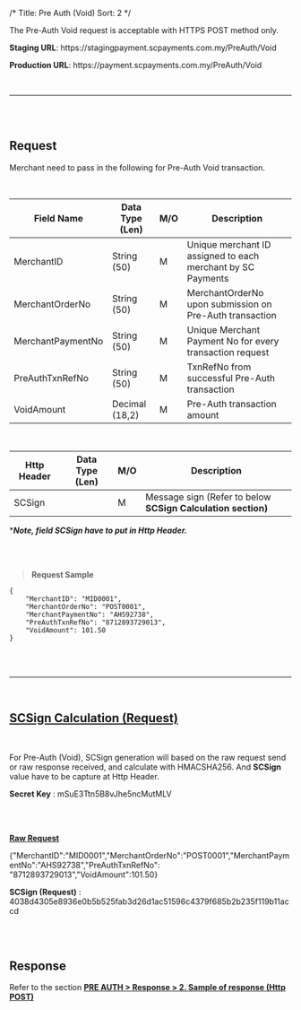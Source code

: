/*
Title: Pre Auth (Void)
Sort: 2
*/


The Pre-Auth Void request is acceptable with HTTPS POST method only. 


**Staging URL**:	http<span>s://</span>stagingpayment.scpayments.com.my/PreAuth/Void

**Production URL**: http<span>s://</span>payment.scpayments.com.my/PreAuth/Void

<br />
<hr />
<br /><br />

## Request

Merchant need to pass in the following for Pre-Auth Void transaction.

<br />

| Field Name        | Data Type   (Len) | M/O | Description                                                    |
|-------------------|-------------------|-----|----------------------------------------------------------------|
| MerchantID        | String (50)       | M   | Unique merchant ID assigned to each merchant by SC Payments |
| MerchantOrderNo   | String (50)       | M   | MerchantOrderNo upon submission on Pre-Auth transaction        |
| MerchantPaymentNo | String (50)       | M   | Unique Merchant Payment No for every transaction request       |
| PreAuthTxnRefNo   | String (50)       | M   | TxnRefNo from successful Pre-Auth transaction                  |
| VoidAmount        | Decimal (18,2)    | M   | Pre-Auth transaction amount                                    |


&nbsp;
&nbsp;



| Http Header | Data Type   (Len) | M/O | Description                                                     |
|-------------|-------------------|-----|-----------------------------------------------------------------|
| SCSign      |                   | M   | Message sign (Refer to below <b>SCSign Calculation<b/> section) |

****Note, field SCSign have to put in Http Header.***

<br /><br />


> **Request Sample**
    
    {
        "MerchantID": "MID0001",
        "MerchantOrderNo": "POST0001",
        "MerchantPaymentNo": "AHS92738",
        "PreAuthTxnRefNo": "8712893729013",
        "VoidAmount": 101.50
    }
    
<br /><br />

<hr />

<br />

## <u>SCSign Calculation (Request)</u>

<br />

For Pre-Auth (Void), SCSign generation will based on the raw request send or raw response received, and calculate with HMACSHA256. And **SCSign** value have to be capture at Http Header.

**Secret Key** : mSuE3Ttn5B8vJhe5ncMutMLV

<br /><br />

<u>**Raw Request**</u> 

<p style="word-wrap: break-word;">
{"MerchantID":"MID0001","MerchantOrderNo":"POST0001","MerchantPaymentNo":"AHS92738","PreAuthTxnRefNo": "8712893729013","VoidAmount":101.50}
</p>

**SCSign (Request)** : 4038d4305e8936e0b5b525fab3d26d1ac51596c4379f685b2b235f119b11accd


<br /><br />


## Response

Refer to the section <a href="https://devdocs.scpayments.com.my/pages/PreAuth/Response#ResponsePOST" target="_blank"><b>PRE AUTH > Response > 2. Sample of response (Http POST)</b></a>
